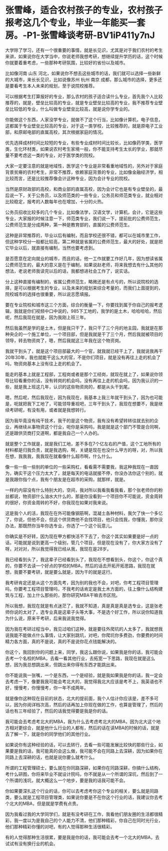 # 张雪峰，适合农村孩子的专业，农村孩子报考这几个专业，毕业一年能买一套房。-P1-张雪峰谈考研-BV1iP411y7nJ

大学除了学习，还有一个很重要的事情，就是长见识，尤其是对于我们农村的考生来讲，如果说你在大学当中，你说老师我想考研，想继续提升学历的话，这个时候你就要着重考虑，一些那种考研氛围，比较好的省份以及城市。

比如像河南 山东 河北，如果说你不想去这些城市的话，我们就可以选择一些新鲜的大城市，来长长见识，比如说像苏州 杭州 南京 成都，那么城市的选择，更多还是要看考生本人未来的规划，至于说院校推荐。

可以根据考生打算报好的专业，那么农村的孩子适合读什么专业，首先我个人比较推荐的，就是，壁垒比较高的专业，就是专业壁垒比较高的专业，我不推荐专业壁垒比较低的专业，什么叫做专业壁垒比较高，就是说你学专业的。

你能做这个东西，人家没学专业，就做不了这个行当，比如像计算机，电子信息，这都属于专业壁垒比较高的专业，对于这一类学校，比较推荐的，就是原电子工业部，和原邮电部的直属高校，其次根据家庭的情况。

优先选择成材时间比较短的专业，有些专业成材时间比较长，比如像药学类，医学类，生化环材类，如果说农村考生家境一般，你不能支持考生太长的学业，那就尽量不要考虑这一类的专业，对于医学类的院校。

大家一定要注意的就是地域性，医学这个专业是非常看重地域性的，另外对于家庭背景贫瘠的农村考生，非常不推荐，依赖家庭背景的专业，比如像金融经济学，相比较而言，还是比较推荐像会计这种专业，因为会计专业的院校。

当然是原财政部的高校，和商业部的直属高校，因为会计它也是有专业壁垒的，最后说一下，关于公务员，以及师范类的一些专业，公务员和师范类专业，就业相对比较稳定，报考的人数每年也在增加，十分的火热。

公务员招收比较多的几个专业，比如像法学，汉语文学，计算机，会计，它是这些专业，大家报的时候注意一下，师范类专业，我们说一下，提前批的公费师范生，公费师范生是分成两种，第一种是教育部的，直属的公费师范生。

这种是非常推荐的，毕业以后有编制，而且学校还很不错，都可以在城市里工作，但这种学校分一般都比较高，第二种就是省属的公费师范生，最大的好处，就是把它毕业以后，就直接有编制，当然也要考虑到。

是否愿意在定向就业的城市，而且的话，他一工作就要工作好几年，因为想读省属公费师范生的，最大的意义是在于编制，如果说赵老师，将来我想去有什么其他的想法，老说老师我读完以后的话，我都想进社会工作了，说实话。

分上这种直接有编制的，省属公费师范生，略微还是有点亏的，所以说院校的选择，是可以根据考生的专业，以及未来的规划来综合考量的，而我们上面提到的，院校城市的选择也很重要，所以说志愿填报。

要在专业院校和城市这三个方面，综合的衡量一下，你要找到属于你自己的报考逻辑，我就是你们视频中口中说的，985下工地的，我学的是土木，哈哈哈哈，然后呢，然后我现在就是，因为我刚上班三年。

然后我虽然是学的是土木，但是我只干了，我只干了三个月的地主园，我就是在那种央企的一个施工单位，一个项目部，但是我就是干了三个月，然后我就被项目的领导，转去物资岗了，嗯，然后我就这三年我在这个物资岗。

我就干到头了，就是这个项目部最大的一个官，就我就已经干上了，我就说我再干20年30年，我也就能干这么大的官，不是你们项目，就是没有再往上走的机会了吗，物资岗基本上没有往上走的机会了。

能走的基本上就是工程部，工程岗或者是那个工经岗，就现在就上了，如果说你领导比较看重你的话，没有转岗的机会吗，没有再往上走的机会吗，因为我认识的一些，就是我上班这几年，认识的这些物资岗的，都是从头干到尾。

嗯，然后呢，然后我现在，因为我现在，我基本上我三年就干到头了，因为也可能是，呃就把我下工地了，可能领导重视吧，三年干到头了，我现在想要不，我是继续考研呢，有没有用，或者就是我想转行。

因为我毕竟没有纯干技术，我干的是这个物资，我有没有希望转转往就去别的企业，再继续从事物资这个行业，呃你是采购吗，我是就是这个部门不管是合同啊，还是跟供货商打交道啊，都是我自己一个人办的。

就是整个工作就是，就是我们工地，差不多在7个亿左右的产值，这个工地所有的材料都是归我负责，就是我选购，啊，关键是现在也没什么甲方的呀，对，所以我在想，我我我，我我现在就看像什么超市啊，什么什么。

像一些一些一些别的单位的一些采购杠，看看需不需要我，我这种我现在一直因为，确实干这个压力太大了，就是每天的电话就接不停，你没办法你这个别的，就是我跟你指个点，我有个朋友是在超市的采购，就那样，就是。

一样的内容没有什么特别大的，空间，我对所以我看我看我看，那个张老师你的粉丝都说，物资部什么油水大什么的，那是你没看到一个项目你不可能说，资金周转的很好，你资金周转的不好，你我现在如果对我来说。

这是我个人的活，我现在在外可能像钢筋啊，混凝土各种材料，我欠了快一个多亿了，你说，但他不会，但这个供货商他不会找项目，他只会找我，你懂我，那你没办法，那既然你当年你选专业，你选了一个这个玩意儿。

你确实是不好转，因为现在甲方都快活不下去了，你这个其实如果要是好一点的话，可能就是说到更高一个级别，管几个项目，但是现在没有了，你大家方没有了呀，对对对，所以我觉得我已经从我，我现在是28岁。

我已经看到头了，我这辈子已经看到头了，我现在不想看到头，你这个，你这个真的，你要不去读一个好点的学校的MBA，然后的话去开拓开拓思路，我现在就想，我要不要考研，就是要么就是，因为干的就是这行。

我考研肯定还是从这个方面先考，因为别的我也不会，对吧，你考工程项目管理吗，你要考工程项目管理吗，不我考的话肯定是我土木方面的，往上像什么结构建筑与工程，加上什么那些的，那你研究MBA干嘛去市区院。

所以我想，我现在就是有点迷茫了，我就不知道，真是真是真是选专业，这是张老师你说的太对了，选专业真是这辈子头等大事，不是选个好工作，所以说你知道我为什么说，原来干考研，后来我说我觉得。

因为我在考研过程当中，我见过咱们这种，就是要往外爬坑的人太多了，我就想我说我能不能做点什么事情，让大家别跳坑，对吧，你爬坑你多费劲，你要费的时间精力各方面，真的不是说，真的不是说你花点钱能解决的。

你这个，我回到你的问题上来，同学，我这么跟你说，如果我是你的话，我可能会去考一个名校的MBA，去看一看其他行业，去拓宽一下思路，我现在就是这么想，因为我总想跳出来，但跳出来你得有东西才能跳出来。

你不能说我一张嘴，一个是东西，一个是经验，就是我如果我是你的话，我一定会去考虑一下，像要我我可能会考北大的，我觉得我北大应该是考不上，我英语也不好，慢慢考，你慢慢考，你一年不成两年。

就是像你这种现在目前的状态，北大的提前面，我个人估计你应该是，差不多可以，因为你阅详档次高，然后的话再加上你现在做的工作，也算是管理了，然后的话也有三年经验了，然后的话我觉得要是我是你的话。

我可能会去考虑考北大的MBA，我为什么去考虑考北大的MBA，因为北大这个地方相对更综合，就是他什么行业的人都有，然后的话在读MBA的时候的话，就是去了解一下，就是你的同学他们的其他行业。

如果说你有这种经验的话，可以去转行，去看一些可能发展比较快的那些行业，如果要是我的话，我可能真的会这么做，我可能不会在同路上去深耕，因为如果你在同路上去深耕的话，也就是说你要么就考什么。

所谓的工程管理硕士，要么就在你同路深耕，如果你在同路深耕，你搞什么结构，考什么研图，你将来毕业不就设计院吗，你不就是从一个所谓的深坑，然后到了一个所谓的浅坑，就大概这么一个地步，要是我的话我可能不会。

你如果要深扎这个行业的话，你可以去考虑考你这个专业的相关，要么就是同路类，要么就是工程项目管理类，如果说你要是不在你这个行业的话，我建议你去考个北大的MBA，但是就是学费有点贵。

因为我看过我的大学同学们，就是有没考研在工作，我看他们朋友圈的生活都很精彩，我一度以为是我自己的个人能力不清，他们那种精彩，你自己在同时光行业，他们那种精彩你懂的对吧，有的人觉得那种生活很精彩。

有的人觉得那种生活很累，要是我是你的话，我可能会去考一个北大的MBA，去试试有没有换行业的机会。